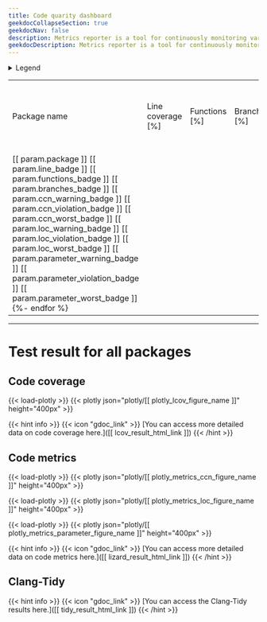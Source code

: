 ```yaml
---
title: Code quarity dashboard
geekdocCollapseSection: true
geekdocNav: false
description: Metrics reporter is a tool for continuously monitoring various software metrics. For more information, please visit https://github.com/tier4/ros-metrics-reporter .
geekdocDescription: Metrics reporter is a tool for continuously monitoring various software metrics. For more information, please visit https://github.com/tier4/ros-metrics-reporter .
---
```


<details><summary>Legend</summary><div>

### Code coverage

<span class="LegendNA" title="Coverage rates are not available">N/A</span>
<span class="LegendLo" title="Coverage rates below [[ Coverage(Med) ]] % are classified as low">low: &lt; [[ Coverage(Med) ]] %</span>
<span class="LegendMed" title="Coverage rates between [[ Coverage(Med) ]] % and [[ Coverage(Hi) ]] % are classified as medium">medium: &gt;= [[ Coverage(Med) ]] %</span>
<span class="LegendHi" title="Coverage rates of [[ Coverage(Hi) ]] % and more are classified as high">high: &gt;= [[ Coverage(Hi) ]] %</span>

### Code metrics

* CCN (Cyclomatic Complexity Number)  
<span class="LegendLo" title="Metrics rates below [[ CCN(recommendation) ]] % are classified as low">low: &lt; [[ CCN(recommendation) ]] %</span>
<span class="LegendMed" title="Metrics rates between [[ CCN(recommendation) ]] % and [[ CCN(threshold) ]] % are classified as medium">medium: &gt;= [[ CCN(recommendation) ]] %</span>
<span class="LegendHi" title="Metrics rates of [[ CCN(threshold) ]] % and more are classified as high">high: &gt;= [[ CCN(threshold) ]] %</span>

* LOC (Lines of Code)  
<span class="LegendLo" title="Metrics rates below [[ LOC(recommendation) ]] % are classified as low">low: &lt; [[ LOC(recommendation) ]] %</span>
<span class="LegendMed" title="Metrics rates between [[ LOC(recommendation) ]] % and [[ LOC(threshold) ]] % are classified as medium">medium: &gt;= [[ LOC(recommendation) ]] %</span>
<span class="LegendHi" title="Metrics rates of [[ LOC(threshold) ]] % and more are classified as high">high: &gt;= [[ LOC(threshold) ]] %</span>

* Parameter count  
<span class="LegendLo" title="Metrics rates below [[ Parameter(recommendation) ]] % are classified as low">low: &lt; [[ Parameter(recommendation) ]] %</span>
<span class="LegendMed" title="Metrics rates between [[ Parameter(recommendation) ]] % and [[ Parameter(threshold) ]] % are classified as medium">medium: &gt;= [[ Parameter(recommendation) ]] %</span>
<span class="LegendHi" title="Metrics rates of [[ Parameter(threshold) ]] % and more are classified as high">high: &gt;= [[ Parameter(threshold) ]] %</span>

</div></details>

<div class="wrapped">
<table>
<tr><td> Package name <td> Line coverage [%] <td> Functions [%] <td> Branches [%] <td> CCN (over recommended value) <td> CCN (over required value) <td> CCN (worst value) <td> LOC (over recommended value) <td> LOC (over required value) <td> LOC (worst value) <td> Parameter (over recommended value) <td> Parameter (over required value) <td> Parameter (worst value)
{%- for param in param_list %}
<tr><td> [[ param.package ]] [[ param.line_badge ]] [[ param.functions_badge ]] [[ param.branches_badge ]] [[ param.ccn_warning_badge ]] [[ param.ccn_violation_badge ]] [[ param.ccn_worst_badge ]] [[ param.loc_warning_badge ]] [[ param.loc_violation_badge ]] [[ param.loc_worst_badge ]] [[ param.parameter_warning_badge ]] [[ param.parameter_violation_badge ]] [[ param.parameter_worst_badge ]]
{%- endfor %}
</table>
</div>

---

# Test result for all packages

## Code coverage

{{< load-plotly >}}
{{< plotly json="plotly/[[ plotly_lcov_figure_name ]]" height="400px" >}}

{{< hint info >}}
{{< icon "gdoc_link" >}} [You can access more detailed data on code coverage here.]([[ lcov_result_html_link ]])
{{< /hint >}}

## Code metrics

{{< load-plotly >}}
{{< plotly json="plotly/[[ plotly_metrics_ccn_figure_name ]]" height="400px" >}}

{{< load-plotly >}}
{{< plotly json="plotly/[[ plotly_metrics_loc_figure_name ]]" height="400px" >}}

{{< load-plotly >}}
{{< plotly json="plotly/[[ plotly_metrics_parameter_figure_name ]]" height="400px" >}}

{{< hint info >}}
{{< icon "gdoc_link" >}} [You can access more detailed data on code metrics here.]([[ lizard_result_html_link ]])
{{< /hint >}}

## Clang-Tidy

{{< hint info >}}
{{< icon "gdoc_link" >}} [You can access the Clang-Tidy results here.]([[ tidy_result_html_link ]])
{{< /hint >}}

